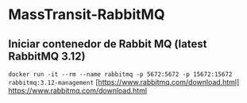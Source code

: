# MassTransit-RabbitMQ

## Iniciar contenedor de Rabbit MQ (latest RabbitMQ 3.12)
`
docker run -it --rm --name rabbitmq -p 5672:5672 -p 15672:15672 rabbitmq:3.12-management
`
[https://www.rabbitmq.com/download.html] https://www.rabbitmq.com/download.html